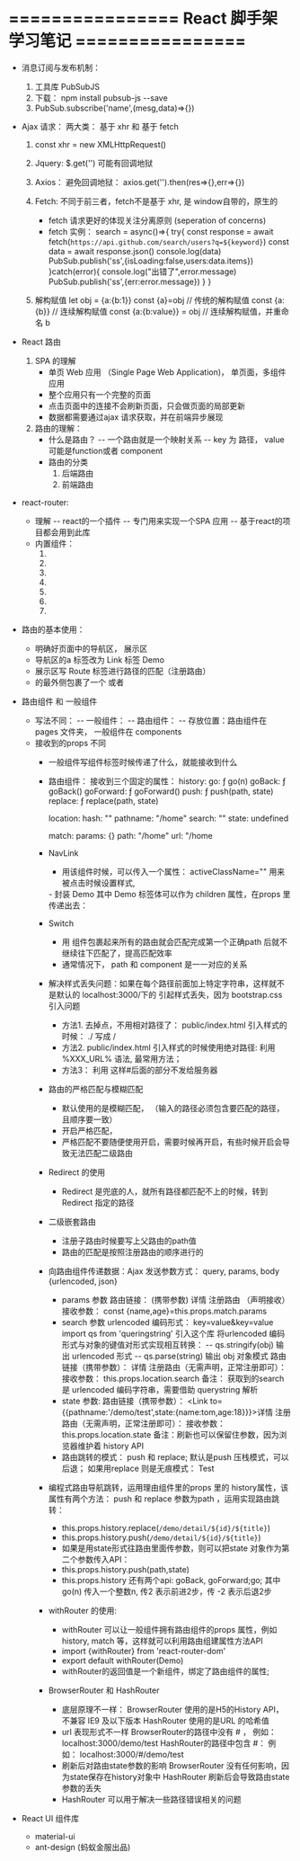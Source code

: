 # ================ React 脚手架学习笔记 ================
- 消息订阅与发布机制：
    1. 工具库 PubSubJS
    2. 下载： npm install pubsub-js --save
    3. PubSub.subscribe('name',(mesg,data)=>{})
- Ajax 请求： 两大类： 基于 xhr 和 基于 fetch
    1. const xhr = new XMLHttpRequest()
    2. Jquery: $.get('') 可能有回调地狱
    3. Axios： 避免回调地狱： axios.get('').then(res=>{},err=>{})
    4. Fetch: 不同于前三者，fetch不是基于 xhr, 是 window自带的，原生的
        - fetch 请求更好的体现关注分离原则 (seperation of concerns)
        - fetch 实例：
        search = async()=>{
            try{
                 const response = await fetch(`https://api.github.com/search/users?q=${keyword}`)
                 const data = await response.json()
                 console.log(data)
                 PubSub.publish('ss',{isLoading:false,users:data.items})
                 }catch(error){
                console.log("出错了",error.message)
                PubSub.publish('ss',{err:error.message})
                 }
        } 
       
       
    5. 解构赋值
        let obj = {a:{b:1}}
        const {a}=obj // 传统的解构赋值
        const {a:{b}} // 连续解构赋值
        const {a:{b:value}} = obj // 连续解构赋值，并重命名 b
- React 路由
    1. SPA 的理解
        - 单页 Web 应用 （Single Page Web Application)， 单页面，多组件应用
        - 整个应用只有一个完整的页面
        - 点击页面中的连接不会刷新页面，只会做页面的局部更新
        - 数据都需要通过ajax 请求获取，并在前端异步展现
    2. 路由的理解：
        - 什么是路由？
            -- 一个路由就是一个映射关系
            -- key 为 路径， value 可能是function或者 component
        - 路由的分类
            1. 后端路由
            2. 前端路由
- react-router:
    - 理解
        -- react的一个插件
        -- 专门用来实现一个SPA 应用
        -- 基于react的项目都会用到此库
    - 内置组件：
        1. <BrowserRouter>
        2. <HashRouter>
        3. <Route>
        4. <Redirect>
        5. <Link>
        6. <NavLink>
        7. <Switch>
- 路由的基本使用：
    - 明确好页面中的导航区， 展示区
    - 导航区的a 标签改为 Link 标签
        <Link to='/xxx'>Demo</Link>
    - 展示区写 Route 标签进行路径的匹配（注册路由）
        <Route path = "/xxx" component={Demo}/>
    - <App/> 的最外侧包裹了一个 <BrowserRoute> 或者 <HashRoute>

- 路由组件 和 一般组件
    - 写法不同：
        -- 一般组件： <Demo/>
        -- 路由组件： <Route path="./xxx" component={Demo}/>
        -- 存放位置：路由组件在 pages 文件夹， 一般组件在 components
    - 接收到的props 不同
        - 一般组件写组件标签时候传递了什么，就能接收到什么
        - 路由组件： 接收到三个固定的属性：
            history:
                go: ƒ go(n)
                goBack: ƒ goBack()
                goForward: ƒ goForward()
                push: ƒ push(path, state)
                replace: ƒ replace(path, state)
            
            location:
                hash: ""
                pathname: "/home"
                search: ""
                state: undefined
            
            match:
                params: {}
                path: "/home"
                url: "/home
        - NavLink
            - 用该组件时候，可以传入一个属性： activeClassName="" 用来被点击时候设置样式, 
            <NavLink activeClassName="xxx">
            - 封装 <myNavLink to='./about'> Demo </myNavLink> 其中 Demo 标签体可以作为 children 属性，在props 里传递出去： 
               <NavLink activeClassName="active" className="list-group-item" {...this.props}/>
        - Switch
            - 用 <Switch></Switch> 组件包裹起来所有的路由就会匹配完成第一个正确path 后就不继续往下匹配了，提高匹配效率
            - 通常情况下， path 和 component 是一一对应的关系
        - 解决样式丢失问题：如果在每个路径前面加上特定字符串，这样就不是默认的 localhost:3000/下的 引起样式丢失，因为 bootstrap.css 引入问题
            - 方法1. 去掉点，不用相对路径了： public/index.html 引入样式的时候： ./ 写成 / 
                <Link rel='stylesheet' href="/css/bootstrap.css">
            - 方法2. public/index.html 引入样式的时候使用绝对路径: 利用 %XXX_URL% 语法, 最常用方法；
                <Link rel="stylesheet" href = "%PUBLIC_URL%/css/bootstrap.css">
            - 方法3： 利用 <HashBrowser></HashBrowser> 这样#后面的部分不发给服务器
        - 路由的严格匹配与模糊匹配
            - 默认使用的是模糊匹配， （输入的路径必须包含要匹配的路径，且顺序要一致）
            - 开启严格匹配， <Route exact path="/about" component={About}>
            - 严格匹配不要随便使用开启，需要时候再开启，有些时候开启会导致无法匹配二级路由
        - Redirect 的使用
            - Redirect 是兜底的人，就所有路径都匹配不上的时候，转到Redirect 指定的路径
               <Switch>
               <Route path='/about' component={About}/>
                <Route path='/home' component={Home}/>
                <Route path='/test' component={Test}/>
                <Redirect to="/home"/>
              </Switch>
        - 二级嵌套路由
            - 注册子路由时候要写上父路由的path值
            - 路由的匹配是按照注册路由的顺序进行的
        - 向路由组件传递数据：Ajax 发送参数方式： query, params, body {urlencoded, json}
            - params 参数
                路由链接： (携带参数) <Link to='/demo/test/tom/18'> 详情 </Link>
                注册路由 （声明接收） <Route path="/demo/test/:name/:age" component={Test}/>
                接收参数： const {name,age}=this.props.match.params
            - search 参数
                urlencoded 编码形式： key=value&key=value
                import qs from 'queringstring' 引入这个库
                将urlencoded 编码形式与对象的键值对形式实现相互转换： 
                    -- qs.stringify(obj) 输出 urlencoded 形式
                    -- qs.parse(string) 输出 obj 对象模式
                路由链接（携带参数）：
                    <Link to='/demo/test?name=tom&age=18/'>详情</Link>
                注册路由（无需声明，正常注册即可）：
                    <Route path='/demo/test' component={Test}/>
                接收参数：
                    this.props.location.search
                备注： 获取到的search 是 urlencoded 编码字符串，需要借助 querystring 解析
            - state 参数:
                  路由链接（携带参数）：
                    <Link to={{pathname:'/demo/test',state:{name:tom,age:18}}}>详情</Link>
                注册路由（无需声明，正常注册即可）：
                    <Route path='/demo/test' component={Test}/>
                接收参数：
                    this.props.location.state
                备注：刷新也可以保留住参数，因为浏览器维护着 history API
            - 路由跳转的模式： push 和 replace; 默认是push 压栈模式，可以后退； 如果用replace 则是无痕模式： 
                    <MyNavLink replace to="/test">Test</MyNavLink>
        - 编程式路由导航跳转，运用理由组件里的props 里的 history属性，该属性有两个方法： push 和 replace  参数为path ，运用实现路由跳转： 
            - this.props.history.replace(`/demo/detail/${id}/${title}`)
            - this.props.history.push(`/demo/detail/${id}/${title}`)
            - 如果是用state形式往路由里面传参数，则可以把state 对象作为第二个参数传入API：
            - this.props.history.push(path,state) 
            - this.props.history 还有两个api: goBack, goForward;go; 其中 go(n) 传入一个整数n, 传2 表示前进2步，传 -2 表示后退2步
        - withRouter 的使用: 
            - withRouter 可以让一般组件拥有路由组件的props 属性，例如 history, match 等，这样就可以利用路由组建属性方法API
            - import {withRouter} from 'react-router-dom'
            - export default withRouter(Demo) 
            - withRouter的返回值是一个新组件，绑定了路由组件的属性;
        - BrowserRouter 和 HashRouter
            - 底层原理不一样：
                BrowserRouter 使用的是H5的History API， 不兼容 IE9 及以下版本
                HashRouter 使用的是URL 的哈希值
            - url 表现形式不一样
                BrowserRouter的路径中没有 # ， 例如： localhost:3000/demo/test
                HashRouter的路径中包含 #： 例如： localhost:3000/#/demo/test
            - 刷新后对路由state参数的影响
                BrowserRouter 没有任何影响，因为state保存在history对象中
                HashRouter 刷新后会导致路由state参数的丢失
            - HashRouter 可以用于解决一些路径错误相关的问题
- React UI 组件库
    - material-ui
    - ant-design (蚂蚁金服出品)






                


